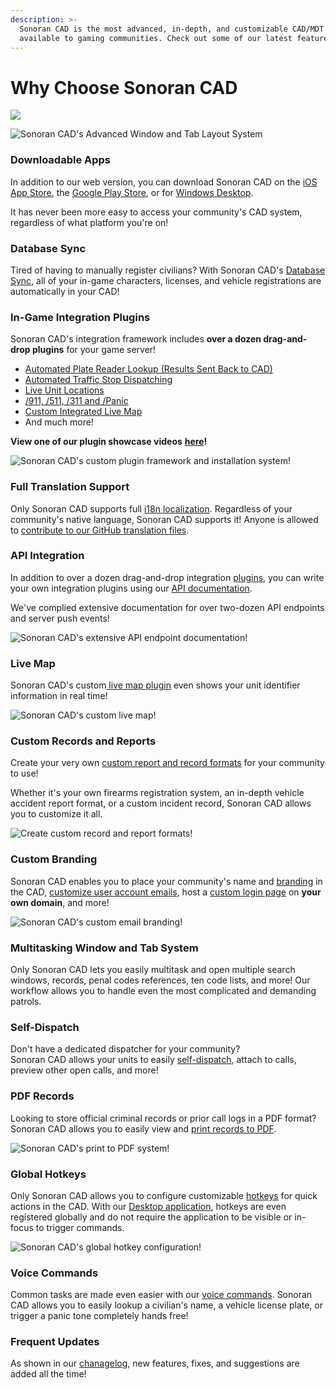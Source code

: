 ```yaml
---
description: >-
  Sonoran CAD is the most advanced, in-depth, and customizable CAD/MDT software
  available to gaming communities. Check out some of our latest features below!
---
```


# Why Choose Sonoran CAD

![](../.gitbook/assets/sonorancad-logo_full.png)

![Sonoran CAD&apos;s Advanced Window and Tab Layout System](../.gitbook/assets/window_tab.png)

### Downloadable Apps

In addition to our web version, you can download Sonoran CAD on the [iOS App Store](https://apps.apple.com/us/app/sonoran-cad/id1496539456), the [Google Play Store](https://play.google.com/store/apps/details?id=sonorancadmdt.app&hl=en_US), or for [Windows Desktop](https://github.com/SonoranBrian/sc2_quasar/releases/latest/download/Sonoran-CAD-Setup.exe).  
  
It has never been more easy to access your community's CAD system, regardless of what platform you're on!

### Database Sync

Tired of having to manually register civilians? With Sonoran CAD's [Database Sync](../tutorials/in-game-integration/database-sync-and-merge.md), all of your in-game characters, licenses, and vehicle registrations are automatically in your CAD!

### In-Game Integration Plugins

Sonoran CAD's integration framework includes **over a dozen drag-and-drop plugins** for your game server!

* [Automated Plate Reader Lookup \(Results Sent Back to CAD\)](../integration-plugins/integration-plugins/available-plugins/wraithv2.md)
* [Automated Traffic Stop Dispatching](../integration-plugins/integration-plugins/available-plugins/traffic-stop.md)
* [Live Unit Locations](../integration-plugins/integration-plugins/available-plugins/locations.md)
* [/911, /511, /311 and /Panic](../integration-plugins/integration-plugins/available-plugins/call-commands.md)
* [Custom Integrated Live Map](../integration-plugins/integration-plugins/available-plugins/live-map/)
* And much more!

**View one of our plugin showcase videos** [**here**](https://www.youtube.com/watch?v=pfE3HdCF20o)**!**

![Sonoran CAD&apos;s custom plugin framework and installation system!](../.gitbook/assets/image%20%2849%29.png)

### Full Translation Support

Only Sonoran CAD supports full [i18n localization](../sonoran-cad/translation-support.md). Regardless of your community's native language, Sonoran CAD supports it! Anyone is allowed to [contribute to our GitHub translation files](../sonoran-cad/translation-support.md).

### API Integration

In addition to over a dozen drag-and-drop integration [plugins](../integration-plugins/integration-plugins/), you can write your own integration plugins using our [API documentation](../sonoran-cad/api-integration/).

We've complied extensive documentation for over two-dozen API endpoints and server push events!

![Sonoran CAD&apos;s extensive API endpoint documentation!](../.gitbook/assets/image%20%2848%29.png)

### Live Map

Sonoran CAD's custom[ live map plugin](../integration-plugins/integration-plugins/available-plugins/live-map/) even shows your unit identifier information in real time!

![Sonoran CAD&apos;s custom live map!](../.gitbook/assets/live_map.png)

### Custom Records and Reports

Create your very own [custom report and record formats](../tutorials/customization/creating-custom-record-and-report-types.md) for your community to use!

Whether it's your own firearms registration system, an in-depth vehicle accident report format, or a custom incident record, Sonoran CAD allows you to customize it all.

![Create custom record and report formats!](../.gitbook/assets/image%20%2844%29.png)

### Custom Branding

Sonoran CAD enables you to place your community's name and [branding](../tutorials/customization/community-branding-and-info.md) in the CAD, [customize user account emails](../tutorials/customization/custom-emails.md), host a [custom login page](../tutorials/customization/custom-login-page.md) on **your own domain**, and more!

![Sonoran CAD&apos;s custom email branding!](../.gitbook/assets/image%20%2847%29.png)

### Multitasking Window and Tab System

Only Sonoran CAD lets you easily multitask and open multiple search windows, records, penal codes references, ten code lists, and more! Our workflow allows you to handle even the most complicated and demanding patrols.

### Self-Dispatch

Don't have a dedicated dispatcher for your community?  
Sonoran CAD allows your units to easily [self-dispatch](../tutorials/dispatching/self-dispatch.md), attach to calls, preview other open calls, and more!

### PDF Records

Looking to store official criminal records or prior call logs in a PDF format? Sonoran CAD allows you to easily view and [print records to PDF](../tutorials/records-management/pdf-records.md).

![Sonoran CAD&apos;s print to PDF system!](../.gitbook/assets/image%20%2845%29.png)

### Global Hotkeys

Only Sonoran CAD allows you to configure customizable [hotkeys](../tutorials/other-features/configurable-hotkeys.md) for quick actions in the CAD. With our [Desktop application](../downloads.md), hotkeys are even registered globally and do not require the application to be visible or in-focus to trigger commands.

![Sonoran CAD&apos;s global hotkey configuration!](../.gitbook/assets/image%20%2846%29.png)

### Voice Commands

Common tasks are made even easier with our [voice commands](../tutorials/other-features/voice-commands.md). Sonoran CAD allows you to easily lookup a civilian's name, a vehicle license plate, or trigger a panic tone completely hands free!

### Frequent Updates

As shown in our [chanagelog](../roadmap/changelog.md), new features, fixes, and suggestions are added all the time!

